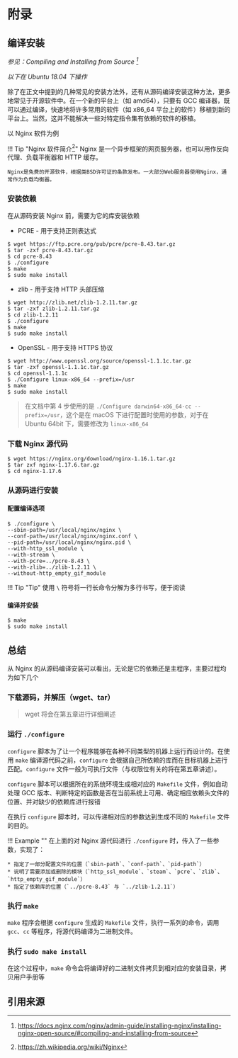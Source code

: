 # 附录

## 编译安装

*参见：Compiling and Installing from Source [^1]*

*以下在 Ubuntu 18.04 下操作*

除了在正文中提到的几种常见的安装方法外，还有从源码编译安装这种方法，更多地常见于开源软件中。在一个新的平台上（如 amd64），只要有 GCC 编译器，既可以通过编译，快速地将许多常用的软件（如 x86_64 平台上的软件）移植到新的平台上。当然，这并不能解决一些对特定指令集有依赖的软件的移植。

以 Nginx 软件为例

!!! Tip "Nginx 软件简介[^2]"
    Nginx 是一个异步框架的网页服务器，也可以用作反向代理、负载平衡器和 HTTP 缓存。

    Nginx是免费的开源软件，根据类BSD许可证的条款发布。一大部分Web服务器使用Nginx，通常作为负载均衡器。

### 安装依赖

在从源码安装 Nginx 前，需要为它的库安装依赖

* PCRE - 用于支持正则表达式

```
$ wget https://ftp.pcre.org/pub/pcre/pcre-8.43.tar.gz
$ tar -zxf pcre-8.43.tar.gz
$ cd pcre-8.43
$ ./configure
$ make
$ sudo make install
```

* zlib - 用于支持 HTTP 头部压缩
  
```
$ wget http://zlib.net/zlib-1.2.11.tar.gz
$ tar -zxf zlib-1.2.11.tar.gz
$ cd zlib-1.2.11
$ ./configure
$ make
$ sudo make install
```

* OpenSSL - 用于支持 HTTPS 协议

```
$ wget http://www.openssl.org/source/openssl-1.1.1c.tar.gz
$ tar -zxf openssl-1.1.1c.tar.gz
$ cd openssl-1.1.1c
$ ./Configure linux-x86_64 --prefix=/usr
$ make
$ sudo make install
```

> 在文档中第 4 步使用的是 `./Configure darwin64-x86_64-cc --prefix=/usr`，这个是在 macOS 下进行配置时使用的参数，对于在 Ubuntu 64bit 下，需要修改为 `linux-x86_64`

### 下载 Nginx 源代码
```
$ wget https://nginx.org/download/nginx-1.16.1.tar.gz
$ tar zxf nginx-1.17.6.tar.gz
$ cd nginx-1.17.6
```

### 从源码进行安装

#### 配置编译选项

```
$ ./configure \
--sbin-path=/usr/local/nginx/nginx \
--conf-path=/usr/local/nginx/nginx.conf \
--pid-path=/usr/local/nginx/nginx.pid \
--with-http_ssl_module \
--with-stream \
--with-pcre=../pcre-8.43 \
--with-zlib=../zlib-1.2.11 \
--without-http_empty_gif_module
```

!!! Tip "Tip"
    使用 `\` 符号将一行长命令分解为多行书写，便于阅读

#### 编译并安装
```
$ make
$ sudo make install
```

## 总结

从 Nginx 的从源码编译安装可以看出，无论是它的依赖还是主程序，主要过程均为如下几个

### 下载源码，并解压（wget、tar）
   > wget 将会在第五章进行详细阐述

### 运行 `./configure`

`configure` 脚本为了让一个程序能够在各种不同类型的机器上运行而设计的。在使用 `make` 编译源代码之前，`configure` 会根据自己所依赖的库而在目标机器上进行匹配。`configure` 文件一般为可执行文件（与权限位有关的将在第五章讲述）。

`configure` 脚本可以根据所在的系统环境生成相对应的 `Makefile` 文件，例如自动处理 GCC 版本、判断特定的函数是否在当前系统上可用、确定相应依赖头文件的位置、并对缺少的依赖库进行报错

在执行 `configure` 脚本时，可以传递相对应的参数达到生成不同的 `Makefile` 文件的目的。

!!! Example ""
    在上面的对 Nginx 源代码进行 `./configure` 时，传入了一些参数，实现了：
    
    * 指定了一部分配置文件的位置（`sbin-path`、`conf-path`、`pid-path`）
    * 说明了需要添加或删除的模块（`http_ssl_module`、`steam`、`pcre`、`zlib`、`http_empty_gif_module`）
    * 指定了依赖库的位置（`../pcre-8.43` 与 `../zlib-1.2.11`）

### 执行 `make`

`make` 程序会根据 `configure` 生成的 `Makefile` 文件，执行一系列的命令，调用 `gcc`、`cc` 等程序，将源代码编译为二进制文件。

### 执行 `sudo make install`

在这个过程中，`make` 命令会将编译好的二进制文件拷贝到相对应的安装目录，拷贝用户手册等

## 引用来源

[^1]: https://docs.nginx.com/nginx/admin-guide/installing-nginx/installing-nginx-open-source/#compiling-and-installing-from-source

[^2]: https://zh.wikipedia.org/wiki/Nginx
